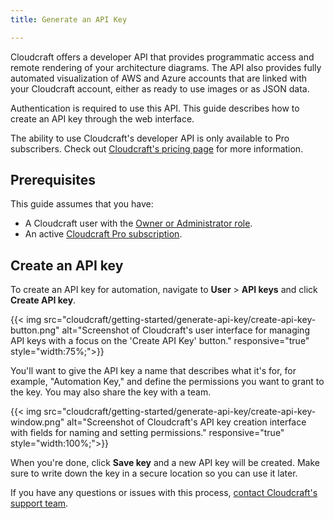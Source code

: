 ```yaml
---
title: Generate an API Key

---
```


Cloudcraft offers a developer API that provides programmatic access and remote rendering of your architecture diagrams. The API also provides fully automated visualization of AWS and Azure accounts that are linked with your Cloudcraft account, either as ready to use images or as JSON data.

Authentication is required to use this API. This guide describes how to create an API key through the web interface.

<div class="alert alert-info">The ability to use Cloudcraft's developer API is only available to Pro subscribers. Check out <a href="https://www.cloudcraft.co/pricing">Cloudcraft's pricing page</a> for more information.</div>

## Prerequisites

This guide assumes that you have:

- A Cloudcraft user with the [Owner or Administrator role][1].
- An active [Cloudcraft Pro subscription][2].

## Create an API key

To create an API key for automation, navigate to **User** > **API keys** and click **Create API key**.

{{< img src="cloudcraft/getting-started/generate-api-key/create-api-key-button.png" alt="Screenshot of Cloudcraft's user interface for managing API keys with a focus on the 'Create API Key' button." responsive="true" style="width:75%;">}}

You'll want to give the API key a name that describes what it's for, for example, "Automation Key," and define the permissions you want to grant to the key. You may also share the key with a team.

{{< img src="cloudcraft/getting-started/generate-api-key/create-api-key-window.png" alt="Screenshot of Cloudcraft's API key creation interface with fields for naming and setting permissions." responsive="true" style="width:100%;">}}

When you're done, click **Save key** and a new API key will be created. Make sure to write down the key in a secure location so you can use it later.

If you have any questions or issues with this process, [contact Cloudcraft's support team][3].

[1]: /cloudcraft/account-management/roles-and-permissions/
[2]: https://www.cloudcraft.co/pricing
[3]: https://app.cloudcraft.co/support
